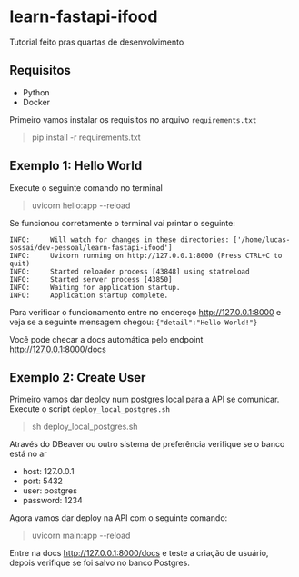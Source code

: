 # learn-fastapi-ifood
Tutorial feito pras quartas de desenvolvimento

## Requisitos
* Python
* Docker

Primeiro vamos instalar os requisitos no arquivo `requirements.txt`

>pip install -r requirements.txt

## Exemplo 1: Hello World
Execute o seguinte comando no terminal
> uvicorn hello:app --reload

Se funcionou corretamente o terminal vai printar o seguinte:
```
INFO:     Will watch for changes in these directories: ['/home/lucas-sossai/dev-pessoal/learn-fastapi-ifood']
INFO:     Uvicorn running on http://127.0.0.1:8000 (Press CTRL+C to quit)
INFO:     Started reloader process [43848] using statreload
INFO:     Started server process [43850]
INFO:     Waiting for application startup.
INFO:     Application startup complete.
```

Para verificar o funcionamento entre no endereço http://127.0.0.1:8000 e veja se a seguinte mensagem chegou: 
`{"detail":"Hello World!"}`

Você pode checar a docs automática pelo endpoint http://127.0.0.1:8000/docs

## Exemplo 2: Create User
Primeiro vamos dar deploy num postgres local para a API se comunicar. Execute o script `deploy_local_postgres.sh`
> sh deploy_local_postgres.sh

Através do DBeaver ou outro sistema de preferência verifique se o banco está no ar
* host: 127.0.0.1
* port: 5432
* user: postgres
* password: 1234

Agora vamos dar deploy na API com o seguinte comando: 
> uvicorn main:app --reload

Entre na docs http://127.0.0.1:8000/docs e teste a criação de usuário, depois verifique se foi salvo no banco Postgres.